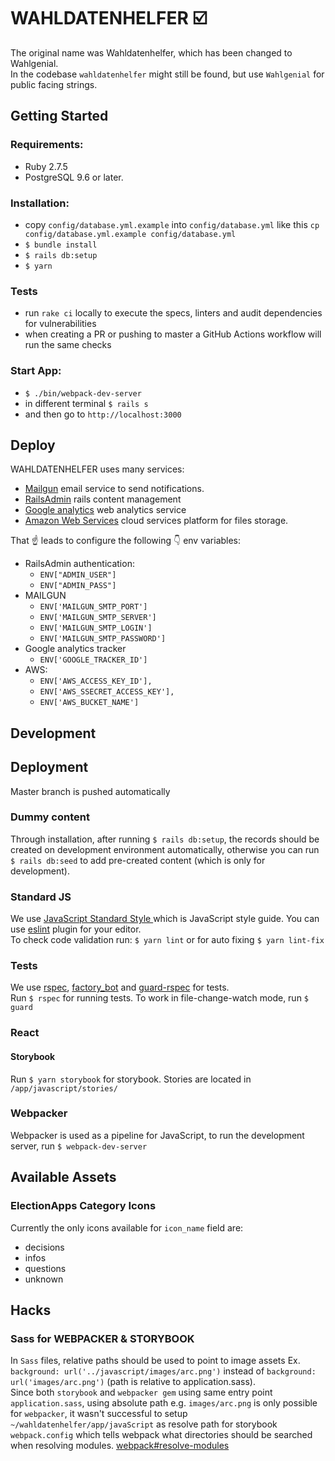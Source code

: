 # WAHLDATENHELFER :ballot_box_with_check:
The original name was Wahldatenhelfer, which has been changed to Wahlgenial.  
In the codebase `wahldatenhelfer` might still be found, but use `Wahlgenial` for public facing strings.

## Getting Started

### Requirements:
- Ruby 2.7.5
- PostgreSQL 9.6 or later.

### Installation:
- copy `config/database.yml.example` into `config/database.yml` like this `cp config/database.yml.example config/database.yml`
- `$ bundle install`
- `$ rails db:setup`
- `$ yarn`

### Tests

- run `rake ci` locally to execute the specs, linters and audit dependencies for vulnerabilities
- when creating a PR or pushing to master a GitHub Actions workflow will run the same checks

### Start App:
- `$ ./bin/webpack-dev-server`
- in different terminal `$ rails s` 
- and then go to `http://localhost:3000`

## Deploy
WAHLDATENHELFER uses many services:
- [Mailgun](https://www.mailgun.com/) email service to send notifications.
- [RailsAdmin](https://github.com/sferik/rails_admin) rails content management  
- [Google analytics](https://analytics.google.com) web analytics service
- [Amazon Web Services](https://aws.amazon.com/) cloud services platform for files storage.

That :point_up: leads to configure the following :point_down: env variables:

- RailsAdmin authentication:
  - `ENV["ADMIN_USER"]`
  - `ENV["ADMIN_PASS"]`
- MAILGUN
  - `ENV['MAILGUN_SMTP_PORT']`
  - `ENV['MAILGUN_SMTP_SERVER']`
  - `ENV['MAILGUN_SMTP_LOGIN']`
  - `ENV['MAILGUN_SMTP_PASSWORD']`
- Google analytics tracker
  - `ENV['GOOGLE_TRACKER_ID']`
- AWS:
  - `ENV['AWS_ACCESS_KEY_ID'],`
  - `ENV['AWS_SSECRET_ACCESS_KEY'],`
  - `ENV['AWS_BUCKET_NAME']`

## Development

## Deployment
Master branch is pushed automatically

### Dummy content
Through installation, after running `$ rails db:setup`, the records should be created on development environment automatically, otherwise you can run `$ rails db:seed` to add pre-created content (which is only for development).

### Standard JS
We use [JavaScript Standard Style ](https://standardjs.com/) which is JavaScript style guide. You can use [eslint](https://eslint.org/) plugin for your editor.  
To check code validation run: `$ yarn lint` or for auto fixing `$ yarn lint-fix`

### Tests
We use [rspec](https://github.com/rspec/rspec-rails), [factory_bot](https://github.com/thoughtbot/factory_bot_rails) and   [guard-rspec](https://github.com/guard/guard-rspec) for tests.  
Run `$ rspec` for running tests. To work in file-change-watch mode, run `$ guard`

### React
#### Storybook
Run `$ yarn storybook` for storybook. Stories are located in `/app/javascript/stories/`

### Webpacker
Webpacker is used as a pipeline for JavaScript, to run the development server, run `$ webpack-dev-server`

## Available Assets
### ElectionApps Category Icons
Currently the only icons available for `icon_name` field are:
- decisions
- infos
- questions
- unknown

## Hacks

### Sass for WEBPACKER & STORYBOOK
In `Sass` files, relative paths should be used to point to image assets Ex. `background: url('../javascript/images/arc.png')` instead of `background: url('images/arc.png')` (path is relative to application.sass).  
Since both `storybook` and `webpacker gem` using same entry point `application.sass`, using absolute path e.g. `images/arc.png` is only possible for `webpacker`, it wasn't successful to setup `~/wahldatenhelfer/app/javaScript` as resolve path for storybook `webpack.config` which
 tells webpack what directories should be searched when resolving modules. [webpack#resolve-modules](https://webpack.js.org/configuration/resolve/#resolve-modules)
